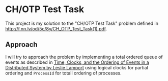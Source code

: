# CH/OTP Test Task

This project is my solution to the "CH/OTP Test Task" problem defined in http://f.nn.lv/od/5c/8y/CH_OTP_Test_Task(1).pdf.

## Approach

I will try to approach the problem by implementing a total ordered queue of events as described in [Time, Clocks, and the Ordering of Events in a Distributed System by Leslie Lamport](https://amturing.acm.org/p558-lamport.pdf) using logical clocks for partial ordering and `ProcessId` for totall ordering of processes.
